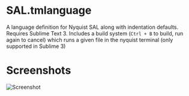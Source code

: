 # SAL.tmlanguage

A language definition for Nyquist SAL along with indentation defaults. Requires Sublime Text 3. Includes a build system (`Ctrl + B` to build, run again to cancel) which runs a given file in the nyquist terminal (only supported in Sublime 3) 

# Screenshots

![Screenshot](https://github.com/z153/SALSyntax/raw/master/screenshot.png)

